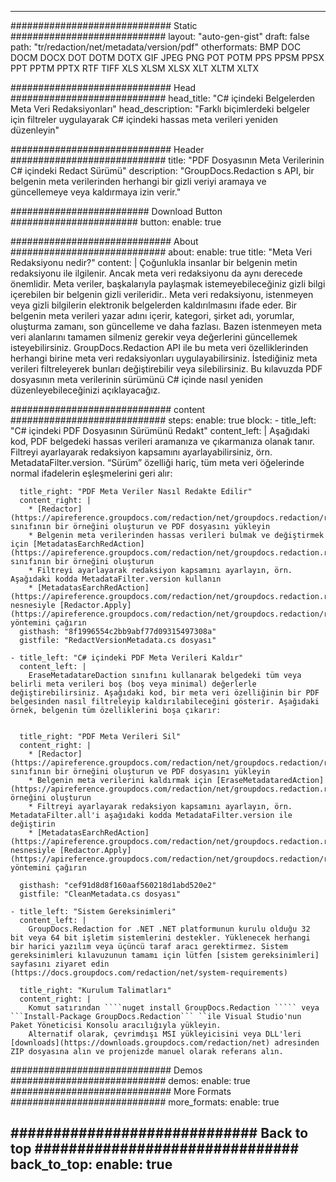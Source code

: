 
---
############################# Static ############################
layout: "auto-gen-gist" 
draft: false
path: "tr/redaction/net/metadata/version/pdf"
otherformats: BMP DOC DOCM DOCX DOT DOTM DOTX GIF JPEG PNG POT POTM PPS PPSM PPSX PPT PPTM PPTX RTF TIFF XLS XLSM XLSX XLT XLTM XLTX  

############################# Head ############################
head_title: "C# içindeki Belgelerden Meta Veri Redaksiyonları"
head_description: "Farklı biçimlerdeki belgeler için filtreler uygulayarak C# içindeki hassas meta verileri yeniden düzenleyin"

############################# Header ############################
title: "PDF Dosyasının Meta Verilerinin C# içindeki Redact Sürümü"
description: "GroupDocs.Redaction s API, bir belgenin meta verilerinden herhangi bir gizli veriyi aramaya ve güncellemeye veya kaldırmaya izin verir."

######################### Download Button #######################
button:
    enable: true

############################# About ############################
about:
    enable: true
    title: "Meta Veri Redaksiyonu nedir?"
    content: |
        Çoğunlukla insanlar bir belgenin metin redaksiyonu ile ilgilenir. Ancak meta veri redaksiyonu da aynı derecede önemlidir. Meta veriler, başkalarıyla paylaşmak istemeyebileceğiniz gizli bilgi içerebilen bir belgenin gizli verileridir.. Meta veri redaksiyonu, istenmeyen veya gizli bilgilerin elektronik belgelerden kaldırılmasını ifade eder. Bir belgenin meta verileri yazar adını içerir, kategori, şirket adı, yorumlar, oluşturma zamanı, son güncelleme ve daha fazlası. Bazen istenmeyen meta veri alanlarını tamamen silmeniz gerekir veya değerlerini güncellemek isteyebilirsiniz. GroupDocs.Redaction API ile bu meta veri özelliklerinden herhangi birine meta veri redaksiyonları uygulayabilirsiniz. İstediğiniz meta verileri filtreleyerek bunları değiştirebilir veya silebilirsiniz. Bu kılavuzda PDF dosyasının meta verilerinin sürümünü C# içinde nasıl yeniden düzenleyebileceğinizi açıklayacağız.

############################# content ############################
steps:
    enable: true
    block:
    - title_left: "C# içindeki PDF Dosyasının Sürümünü Redakt"
      content_left: |
        Aşağıdaki kod, PDF belgedeki hassas verileri aramanıza ve çıkarmanıza olanak tanır. Filtreyi ayarlayarak redaksiyon kapsamını ayarlayabilirsiniz, örn. MetadataFilter.version. “Sürüm” özelliği hariç, tüm meta veri öğelerinde normal ifadelerin eşleşmelerini geri alır:
        

      title_right: "PDF Meta Veriler Nasıl Redakte Edilir"
      content_right: |
        * [Redactor](https://apireference.groupdocs.com/redaction/net/groupdocs.redaction/redactor) sınıfının bir örneğini oluşturun ve PDF dosyasını yükleyin
        * Belgenin meta verilerinden hassas verileri bulmak ve değiştirmek için [MetadatasEarchRedAction](https://apireference.groupdocs.com/redaction/net/groupdocs.redaction.redactions/metadatasearchredaction) sınıfının bir örneğini oluşturun
        * Filtreyi ayarlayarak redaksiyon kapsamını ayarlayın, örn. Aşağıdaki kodda MetadataFilter.version kullanın
        * [MetadatasEarchRedAction](https://apireference.groupdocs.com/redaction/net/groupdocs.redaction.redactions/metadatasearchredaction) nesnesiyle [Redactor.Apply](https://apireference.groupdocs.com/redaction/net/groupdocs.redaction/redactor/methods/apply/index) yöntemini çağırın        
      gisthash: "8f1996554c2bb9abf77d09315497308a"
      gistfile: "RedactVersionMetadata.cs dosyası"

    - title_left: "C# içindeki PDF Meta Verileri Kaldır"
      content_left: |
        EraseMetadatareDaction sınıfını kullanarak belgedeki tüm veya belirli meta verileri boş (boş veya minimal) değerlerle değiştirebilirsiniz. Aşağıdaki kod, bir meta veri özelliğinin bir PDF belgesinden nasıl filtreleyip kaldırılabileceğini gösterir. Aşağıdaki örnek, belgenin tüm özelliklerini boşa çıkarır:
        
        
      title_right: "PDF Meta Verileri Sil"
      content_right: |
        * [Redactor](https://apireference.groupdocs.com/redaction/net/groupdocs.redaction/redactor) sınıfının bir örneğini oluşturun ve PDF dosyasını yükleyin
        * Belgenin meta verilerini kaldırmak için [EraseMetadataredAction](https://apireference.groupdocs.com/redaction/net/groupdocs.redaction.redactions/erasemetadataredaction) örneğini oluşturun
        * Filtreyi ayarlayarak redaksiyon kapsamını ayarlayın, örn. MetadataFilter.all'i aşağıdaki kodda MetadataFilter.version ile değiştirin 
        * [MetadatasEarchRedAction](https://apireference.groupdocs.com/redaction/net/groupdocs.redaction.redactions/metadatasearchredaction) nesnesiyle [Redactor.Apply](https://apireference.groupdocs.com/redaction/net/groupdocs.redaction/redactor/methods/apply/index) yöntemini çağırın
        
      gisthash: "cef91d8d8f160aaf560218d1abd520e2"
      gistfile: "CleanMetadata.cs dosyası"

    - title_left: "Sistem Gereksinimleri"
      content_left: |
        GroupDocs.Redaction for .NET .NET platformunun kurulu olduğu 32 bit veya 64 bit işletim sistemlerini destekler. Yüklenecek herhangi bir harici yazılım veya üçüncü taraf aracı gerektirmez. Sistem gereksinimleri kılavuzunun tamamı için lütfen [sistem gereksinimleri] sayfasını ziyaret edin (https://docs.groupdocs.com/redaction/net/system-requirements)
        
      title_right: "Kurulum Talimatları"
      content_right: |
        Komut satırından ````nuget install GroupDocs.Redaction ````` veya ```Install-Package GroupDocs.Redaction``` ``ile Visual Studio'nun Paket Yöneticisi Konsolu aracılığıyla yükleyin. 
        Alternatif olarak, çevrimdışı MSI yükleyicisini veya DLL'leri [downloads](https://downloads.groupdocs.com/redaction/net) adresinden ZIP dosyasına alın ve projenizde manuel olarak referans alın.

############################# Demos ############################
demos:
    enable: true
############################# More Formats ############################
more_formats:
    enable: true

############################# Back to top ###############################
back_to_top:
    enable: true
---